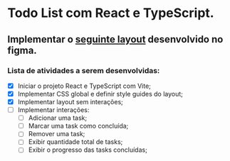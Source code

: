 # Todo List com React e TypeScript.

## Implementar o [seguinte layout](https://www.figma.com/file/rJmc4EQko4LDGjDhue2veD/ToDo-List-%E2%80%A2-Desafio-React?type=design&node-id=0%3A1&mode=design&t=t7IhpNcOUxL76UZJ-1) desenvolvido no figma.

### Lista de atividades a serem desenvolvidas:

- [x] Iniciar o projeto React e TypeScript com Vite;
- [x] Implementar CSS global e definir style guides do layout;
- [x] Implementar layout sem interações;
- [ ] Implementar interações:
  - [ ] Adicionar uma task;
  - [ ] Marcar uma task como concluída;
  - [ ] Remover uma task;
  - [ ] Exibir quantidade total de tasks;
  - [ ] Exibir o progresso das tasks concluídas;